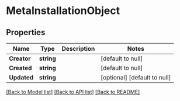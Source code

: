 # MetaInstallationObject

## Properties
Name | Type | Description | Notes
------------ | ------------- | ------------- | -------------
**Creator** | **string** |  | [default to null]
**Created** | **string** |  | [default to null]
**Updated** | **string** |  | [optional] [default to null]

[[Back to Model list]](../README.md#documentation-for-models) [[Back to API list]](../README.md#documentation-for-api-endpoints) [[Back to README]](../README.md)


